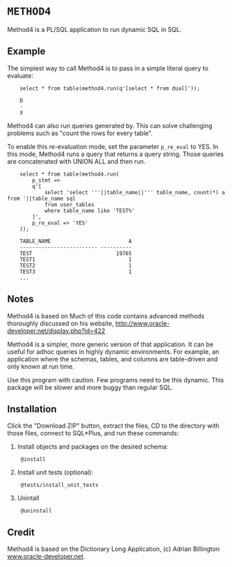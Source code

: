 `METHOD4`
============

Method4 is a PL/SQL application to run dynamic SQL in SQL.

## Example

The simplest way to call Method4 is to pass in a simple literal query to evaluate:

        select * from table(method4.run(q'[select * from dual]'));
        
        D
        -
        X

Method4 can also run queries generated by.  This can solve challenging problems such as "count the rows for every table".

To enable this re-evaluation mode, set the parameter `p_re_eval` to YES.  In this mode, Method4 runs a query that returns a query string.  Those queries are concatenated with UNION ALL and then run.

        select * from table(method4.run(
        	p_stmt =>
        	q'[
        		select 'select '''||table_name||''' table_name, count(*) a from '||table_name sql
        		from user_tables
        		where table_name like 'TEST%'
        	]',
        	p_re_eval => 'YES'
        ));
        
        TABLE_NAME                         A
        ------------------------- ----------
        TEST                           19765
        TEST1                              1
        TEST2                              1
        TEST3                              1
        ...

## Notes

Method4 is based on   Much of this code contains advanced methods thoroughly discussed on his website, http://www.oracle-developer.net/display.php?id=422

Method4 is a simpler, more generic version of that application.  It can be useful for adhoc queries in highly dynamic environments.  For example, an application where the schemas, tables, and columns are table-driven and only known at run time.

Use this program with caution.  Few programs need to be this dynamic.  This package will be slower and more buggy than regular SQL.

## Installation

Click the "Download ZIP" button, extract the files, CD to the directory with those files, connect to SQL*Plus, and run these commands:

1. Install objects and packages on the desired schema:

        @install

2. Install unit tests (optional):

        @tests/install_unit_tests

3. Unintall

        @uninstall

## Credit

Method4 is based on the Dictionary Long Application, (c) Adrian Billington www.oracle-developer.net.
